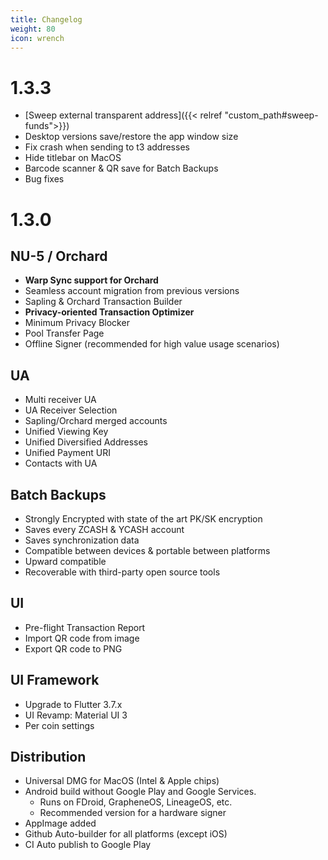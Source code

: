 ```yaml
---
title: Changelog
weight: 80
icon: wrench
---
```


# 1.3.3

- [Sweep external transparent address]({{< relref "custom_path#sweep-funds">}})
- Desktop versions save/restore the app window size
- Fix crash when sending to t3 addresses
- Hide titlebar on MacOS
- Barcode scanner & QR save for Batch Backups
- Bug fixes

# 1.3.0

## NU-5 / Orchard
- **Warp Sync support for Orchard**
- Seamless account migration from previous versions
- Sapling & Orchard Transaction Builder
- **Privacy-oriented Transaction Optimizer**
- Minimum Privacy Blocker
- Pool Transfer Page
- Offline Signer (recommended for high value usage scenarios)

## UA
- Multi receiver UA
- UA Receiver Selection
- Sapling/Orchard merged accounts
- Unified Viewing Key
- Unified Diversified Addresses
- Unified Payment URI
- Contacts with UA

## Batch Backups
- Strongly Encrypted with state of the art PK/SK encryption
- Saves every ZCASH & YCASH account
- Saves synchronization data
- Compatible between devices & portable between platforms
- Upward compatible
- Recoverable with third-party open source tools

## UI
- Pre-flight Transaction Report
- Import QR code from image
- Export QR code to PNG

## UI Framework
- Upgrade to Flutter 3.7.x
- UI Revamp: Material UI 3
- Per coin settings

## Distribution
- Universal DMG for MacOS (Intel & Apple chips)
- Android build without Google Play and Google Services. 
  - Runs on FDroid, GrapheneOS, LineageOS, etc.
  - Recommended version for a hardware signer
- AppImage added
- Github Auto-builder for all platforms (except iOS)
- CI Auto publish to Google Play

